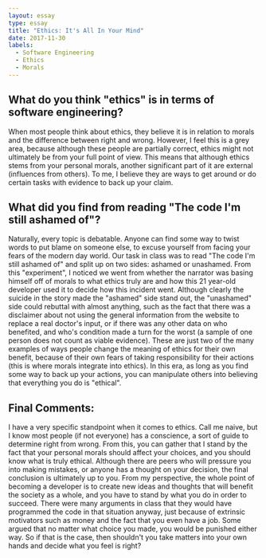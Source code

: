 ```yaml
---
layout: essay
type: essay
title: "Ethics: It's All In Your Mind"
date: 2017-11-30
labels:
  - Software Engineering
  - Ethics
  - Morals
---
```


## What do you think "ethics" is in terms of software engineering?

When most people think about ethics, they believe it is in relation to morals and the difference between right and wrong.  However, I feel this is a grey area, because although these people are partially correct, ethics might not ultimately be from your full point of view.  This means that although ethics stems from your personal morals, another significant part of it are external (influences from others).  To me, I believe they are ways to get around or do certain tasks with evidence to back up your claim.  

## What did you find from reading "The code I'm still ashamed of"?

Naturally, every topic is debatable.  Anyone can find some way to twist words to put blame on someone else, to excuse yourself from facing your fears of the modern day world.  Our task in class was to read "The code I'm still ashamed of" and split up on two sides: ashamed or unashamed.  From this "experiment", I noticed we went from whether the narrator was basing himself off of morals to what ethics truly are and how this 21 year-old developer used it to decide how this incident went.  Although clearly the suicide in the story made the "ashamed" side stand out, the "unashamed" side could rebuttal with almost anything, such as the fact that there was a disclaimer about not using the general information from the website to replace a real doctor's input, or if there was any other data on who benefited, and who's condition made a turn for the worst (a sample of one person does not count as viable evidence).  These are just two of the many examples of ways people change the meaning of ethics for their own benefit, because of their own fears of taking responsibility for their actions (this is where morals integrate into ethics).  In this era, as long as you find some way to back up your actions, you can manipulate others into believing that everything you do is "ethical".

## Final Comments:

I have a very specific standpoint when it comes to ethics.  Call me naive, but I know most people (if not everyone) has a conscience, a sort of guide to determine right from wrong.  From this, you can gather that I stand by the fact that your personal morals should affect your choices, and you should know what is truly ethical.  Although there are peers who will pressure you into making mistakes, or anyone has a thought on your decision, the final conclusion is ultimately up to you.  From my perspective, the whole point of becoming a developer is to create new ideas and thoughts that will benefit the society as a whole, and you have to stand by what you do in order to succeed.  There were many arguments in class that they would have programmed the code in that situation anyway, just because of extrinsic motivators such as money and the fact that you even have a job.  Some argued that no matter what choice you made, you would be punished either way.  So if that is the case, then shouldn't you take matters into your own hands and decide what you feel is right?
